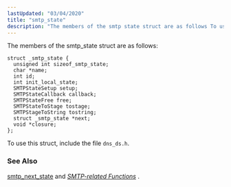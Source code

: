 ```yaml
---
lastUpdated: "03/04/2020"
title: "smtp_state"
description: "The members of the smtp state struct are as follows To use this struct include the file dns ds h smtp next state and Chapter 47 SMTP related Functions..."
---
```


The members of the smtp_state struct are as follows:

```
struct _smtp_state {
  unsigned int sizeof_smtp_state;
  char *name;
  int id;
  int init_local_state;
  SMTPStateSetup setup;
  SMTPStateCallback callback;
  SMTPStateFree free;
  SMTPStateToStage tostage;
  SMTPStageToString tostring;
  struct _smtp_state *next;
  void *closure;
};
```

To use this struct, include the file `dns_ds.h`.

### <a name="idp33222720"></a> See Also

[smtp_next_state](/momentum/3/3-api/apis-smtp-next-state) and [*SMTP-related Functions*](/momentum/3/3-api/smtp) .